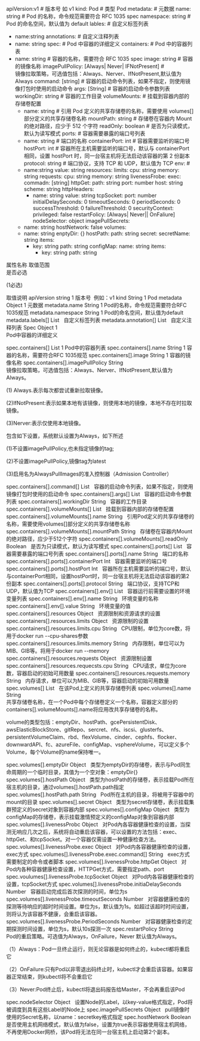 
apiVersion:v1 # 版本号 如 v1
kind: Pod # 类型 Pod
metadata: # 元数据 
  name: string # Pod 的名称，命令规范需要符合 RFC 1035 spec
  namespace: string # Pod 的命名空间，默认值为 default
  lables: # 自定义标签列表 
  - name:string
  annotations: # 自定义注释列表
  - name: string
spec: # Pod 中容器的详细定义
  containers: # Pod 中的容器列表
  - name: string # 容器的名称，需要符合 RFC 1035 spec
    image: string # 容器的镜像名称
	imagePullPolicy: [Always| Never| IFNotPresent] # 	
镜像拉取策略，可选值包括：Always、Nerver、IfNotPresent,默认值为 Always
	command: [string] # 容器的启动命令列表，如果不指定，则使用镜像打包时使用的启动命令
	args: [String] # 容器的启动命令参数列表
	workingDir: string # 容器的工作目录
	volumeMounts: # 挂载到容器内部的存储卷配置
	- name: string # 引用 Pod 定义的共享存储卷的名称，需要使用 volumes[] 部分定义的共享存储卷名称
	  mountPath: string # 存储卷在容器内 Mount 的绝对路径，应少于 512 个字符
	  readOnly: boolean # 是否为只读模式，默认为读写模式
	ports: # 容器需要暴露的端口号列表
	- name: string # 端口的名称
	  containerPort: int # 容器需要监听的端口号
	  hostPort: int # 容器所在主机需要监听的端口号，默认与 containerPort 相同，设置 hostPort 时，同一台宿主机将无法启动该容器的第 2 份副本
	  protocol: string # 端口协议，支持 TCP 和 UDP，默认值为 TCP
	env: # 
	- name:string
	  value: string
	resources:
	  limits:
	    cpu: string
		memory: string
	  requests:
	    cpu: string
		memory: string
	livenessFrobe:
	  exec:
	    commadn: [string]
	  httpGet:
	    path: string
		port: number
		host: string
		scheme: string
		httpHeaders:
		- name: string
		  value: string
		tcpSocket:
		  port: number
		initialDelaySeconds: 0
		timeoutSeconds: 0
		periodSeconds: 0
		successThreshold: 0
		failureThreshold: 0
	  securityContext:
	    privileged: false
	restartFolicy: [Always| Never|| OnFaliure]
	nodeSelector: object
	imagePullSecrets:
	- name: string
	hostNetwork: false
	volumes:
	- name: string
	  enptyDir: {}
	  hostPath:
	    path: string
	  secret:
	    secretName: string
		items:
		- key: string
		  path: string
		configMap:
		  name: string
		  items:
		  - key: string
		    path: string


属性名称	取值范围	
是否必选

(1必选)

取值说明
apiVersion	string	1	版本号  例如：v1
kind	String	1	Pod
metadata	Object	1	元数据
metadata.name	String	1	Pod的名称，命令规范需要符合RFC 1035规范
metadata.namespace	String	1	Pod的命名空间，默认值为default
metadata.labels[]	List	 	自定义标签列表
metadata.annotation[]	List	 	自定义注释列表
Spec	Object	1	
Pod中容器的详细定义

spec.containers[]	List	1	Pod中的容器列表
spec.containers[].name	String	1	容器的名称，需要符合RFC 1035规范
spec.containers[].image	String	1	容器的镜像名称
spec.containers[].imagePullPolicy	String	 	
镜像拉取策略，可选值包括：Always、Nerver、IfNotPresent,默认值为Always。

(1) Always.表示每次都尝试重新拉取镜像。

(2)IfNotPresent:表示如果本地有该镜像，则使用本地的镜像，本地不存在时拉取镜像。

(3)Nerver:表示仅使用本地镜像。

包含如下设置，系统默认设置为Always，如下所述

(1)不设置imagePullPolicy,也未指定镜像的tag;

(2)不设置imagePullPolicy,镜像tag为latest

(3)启用名为AlwaysPullImages的准入控制器（Admission Controller）

spec.containers[].command[]	List	 	容器的启动命令列表，如果不指定，则使用镜像打包时使用的启动命令
spec.containers[].args[]	List	 	容器的启动命令参数列表
spec.containers[].workingDir	String	 	容器的工作目录
spec.containers[].volumeMounts[]	List	 	挂载到容器内部的存储卷配置
spec.containers[].volumeMounts[].name	String	 	引用Pod定义的共享存储卷的名称，需要使用volumes[]部分定义的共享存储卷名称
spec.containers[].volumeMounts[].mountPath	String	 	存储卷在容器内Mount的绝对路径，应少于512个字符
spec.containers[].volumeMounts[].readOnly	Boolean	 	是否为只读模式，默认为读写模式
spec.containers[].ports[]	List	 	容器需要暴露的端口号列表
spec.containers[].ports[].name	String	 	端口的名称
spec.containers[].ports[].containerPort	Int	 	容器需要监听的端口号
spec.containers[].ports[].hostPort	Int	 	容器所在主机需要监听的端口号，默认与containerPort相同，设置hostPort时，同一台宿主机将无法启动该容器的第2份副本
spec.containers[].ports[].protocol	String	 	端口协议，支持TCP和UDP，默认值为TCP
spec.containers[].env[]	List	 	容器运行前需要设置的环境变量列表
spec.containers[].env[].name	String	 	环境变量的名称
spec.containers[].env[].value	String	 	环境变量的值
spec.containers[].resources	Object	 	资源限制和资源请求的设置
spec.containers[].resources.limits	Object	 	资源限制的设置
spec.containers[].resources.limits.cpu	String	 	CPU限制，单位为core数，将用于docker run --cpu-shares参数
spec.containers[].resources.limits.memory	String	 	内存限制，单位可以为MIB、GIB等。将用于docker run --memory
spec.containers[].resources.requests	Object	 	资源限制设置
spec.containers[].resources.requecsts.cpu	String	 	CPU请求，单位为core数，容器启动的初始可用数量
spec.containers[].resources.requests.memory	String	 	内存请求，单位可以为MIB、GIB等，容器启动的初始可用数量
spec.volumes[]	List	 	在该Pod上定义的共享存储卷列表
spec.volumes[].name	String	 	
共享存储卷名称，在一个Pod中每个存储卷定义一个名称，容器定义部分的containers[].volumeMounts[].name将应用改共享存储卷的名称。

volume的类型包括：emptyDir、hostPath、gcePersistentDisk、awsElasticBlockStore、gitRepo、sercret、nfs、iscsi、glusterfs、persistentVolumeClaim、rbd、flexVolume、cinder、cephfs、flocker、downwardAPI、fc、azureFile、configMap、vsphereVolume，可以定义多个Volume，每个Volume的name保持唯一。

spec.volumes[].emptyDir	Object	 	类型为emptyDir的存储卷，表示与Pod同生命周期的一个临时目录，其值为一个空对象：emptyDir{}
spec.volumes[].hostPath	Object	 	类型为hostPath的存储卷，表示挂载Pod所在宿主机的目录，通过volumes[].hostPath.path指定
spec.volumes[].hostPath.path	String	 	Pod所在主机的目录，将被用于容器中的mount的目录
spec.volumes[].secret	Object	 	类型为secret存储卷，表示挂载集群预定义的secret对象到容器内部
spec.volumes[].configMap	Object	 	类型为configMap的存储卷，表示挂载激情预定义的configMap对象到容器内部
spec.volumes[].livenessProbc	Object	 	对Pod內各容器健康检查的设置，当探测无响应几次之后，系统将自动重启该容器，可以设置的方法包括：exec、httpGet、和tcpSocket。对一个容器仅需设置一种健康检查方法。
spec.volumes[].livenessProbe.exec	Object	 	对Pod内各容器健康检查的设置，exec方式
spec.volumes[].livenessProbe.exec.command[]	String	 	exec方式需要制定的命令或者脚本
spec.volumes[].livenessProbe.httpGet	Object	 	对Pod内各种容器健康检查设置，HTTPGet方式，需要指定path、port
spec.voulumes[].livenessProbe.tcpSocket	Object	 	对Pod内各容器健康检查的设置，tcpSocket方式
spec.volumes[].livenessProbe.initiaDelaySeconds	Number	 	容器启动完成后首次探测的时间，单位为s
spec.volumes[].livenessProbe.timeoutSeconds	Number	 	对容器健康检查的探测等待响应的超时时间设置。单位为s，默认值为1s。如超过该超时时间设置，则将认为该容器不健康，会重启该容器。
spec.volumes[].livenessProbe.PeriodSeconds	Number	 	对容器健康检查的定期探测时间设置，单位为s，默认10s探测一次
spec.restartPolicy	String	 	
Pod的重启策略。可选值为Always，OnFailure，Never 默认值为Always。

（1）Always：Pod一旦终止运行，则无论容器是如何终止的，kubectl都将重启它

（2）OnFailure:只有Pod以非零退出码终止时，kubectl才会重启该容器。如果容器正常结束，则kubectl将不会重启它

（3）Never:Pod终止后，kubectl将退出码报告给Master，不会再重启该Pod

spec.nodeSelector	Object	 	设置Node的Label，以key-value格式指定，Pod将被调度到具有这些Label的Node上
spec.imagePullSecrets	Object	 	pull镜像时使用的Secret名称，以name：secretkey格式指定
spec.hostNetwork	Boolean	 	是否使用主机网络模式，默认值为false，设置为true表示容器使用宿主机网络，不再使用Docker网桥，该Pod将无法在同一台宿主机上启动第2个副本。